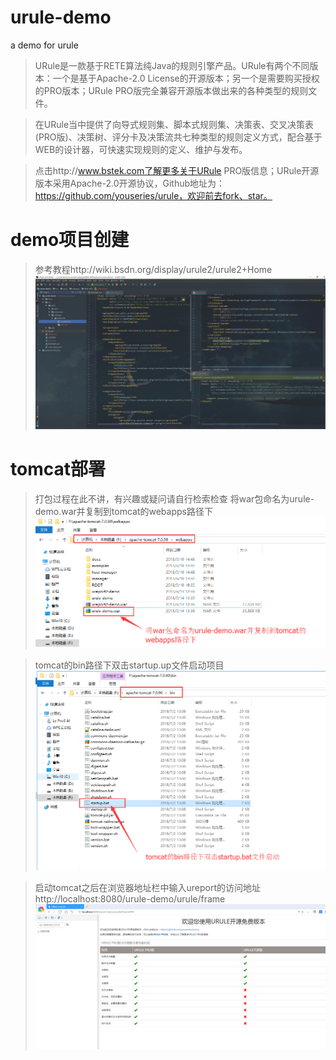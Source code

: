 # urule-demo
a demo for urule

> URule是一款基于RETE算法纯Java的规则引擎产品。URule有两个不同版本：一个是基于Apache-2.0 License的开源版本；另一个是需要购买授权的PRO版本；URule PRO版完全兼容开源版本做出来的各种类型的规则文件。

> 在URule当中提供了向导式规则集、脚本式规则集、决策表、交叉决策表(PRO版)、决策树、评分卡及决策流共七种类型的规则定义方式，配合基于WEB的设计器，可快速实现规则的定义、维护与发布。

> 点击http://www.bstek.com了解更多关于URule PRO版信息；URule开源版本采用Apache-2.0开源协议，Github地址为：https://github.com/youseries/urule，欢迎前去fork、star。

# demo项目创建
> 参考教程http://wiki.bsdn.org/display/urule2/urule2+Home
![](docs/images/project.png)

# tomcat部署
> 打包过程在此不讲，有兴趣或疑问请自行检索检查
> 将war包命名为urule-demo.war并复制到tomcat的webapps路径下
![](docs/images/tomcatDeploymentStep1.png)

> tomcat的bin路径下双击startup.up文件启动项目
![](docs/images/tomcatDeploymentStep2.png)

> 启动tomcat之后在浏览器地址栏中输入ureport的访问地址
http://localhost:8080/urule-demo/urule/frame
![](docs/images/designer.png)

